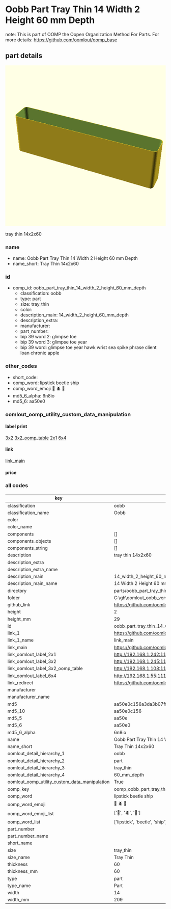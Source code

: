 # Oobb Part Tray Thin 14 Width 2 Height 60 mm Depth  

note: This is part of OOMP the Oopen Organization Method For Parts. For more details: https://github.com/oomlout/oomp_base

##  part details
  

[![](3dpr.png)](3dpr.png)

tray thin 14x2x60



### name
* name: Oobb Part Tray Thin 14 Width 2 Height 60 mm Depth
* name_short: Tray Thin 14x2x60 
### id
* oomp_id: oobb_part_tray_thin_14_width_2_height_60_mm_depth
  * classification: oobb
  * type: part
  * size: tray_thin
  * color: 
  * description_main: 14_width_2_height_60_mm_depth
  * description_extra: 
  * manufacturer: 
  * part_number: 
  * bip 39 word 2: glimpse toe
  * bip 39 word 3: glimpse toe year
  * bip 39 word: glimpse toe year hawk wrist sea spike phrase client loan chronic apple

### other_codes
* short_code: 
* oomp_word: lipstick beetle ship
* oomp_word_emoji :lipstick: :beetle: :ship:
* md5_6_alpha: 6n8io
* md5_6: aa50e0






### oomlout_oomp_utility_custom_data_manipulation
#### label print
[3x2](http://192.168.1.245:1112/?label=oomp%206n8io)
[3x2_oomp_table](http://192.168.1.108:1112/?label=oomp%206n8io)
[2x1](http://192.168.1.242:1112/?label=oomp%206n8io)
[6x4](http://192.168.1.55:1112/?label=oomp%206n8io)    

#### link

[link_main](https://github.com/oomlout/oomlout_oobb_version_4_generated_parts/tree/main/navigation_oomp/oobb/part/tray_thin/14_width_2_height_60_mm_depth/part)                              

#### price







### all codes 
| key | value |  
| --- | --- |  
| classification | oobb |  
| classification_name | Oobb |  
| color |  |  
| color_name |  |  
| components | [] |  
| components_objects | [] |  
| components_string | [] |  
| description | tray thin 14x2x60 |  
| description_extra |  |  
| description_extra_name |  |  
| description_main | 14_width_2_height_60_mm_depth |  
| description_main_name | 14 Width 2 Height 60 mm Depth |  
| directory | parts/oobb_part_tray_thin_14_width_2_height_60_mm_depth |  
| folder | C:\gh\oomlout_oobb_version_4_generated_parts\parts\oobb_part_tray_thin_14_width_2_height_60_mm_depth |  
| github_link | https://github.com/oomlout/oomlout_oomp_part_src/tree/main/parts/oobb_part_tray_thin_14_width_2_height_60_mm_depth |  
| height | 2 |  
| height_mm | 29 |  
| id | oobb_part_tray_thin_14_width_2_height_60_mm_depth |  
| link_1 | https://github.com/oomlout/oomlout_oobb_version_4_generated_parts/tree/main/navigation_oomp/oobb/part/tray_thin/14_width_2_height_60_mm_depth/part |  
| link_1_name | link_main |  
| link_main | https://github.com/oomlout/oomlout_oobb_version_4_generated_parts/tree/main/navigation_oomp/oobb/part/tray_thin/14_width_2_height_60_mm_depth/part |  
| link_oomlout_label_2x1 | http://192.168.1.242:1112/?label=oomp%206n8io |  
| link_oomlout_label_3x2 | http://192.168.1.245:1112/?label=oomp%206n8io |  
| link_oomlout_label_3x2_oomp_table | http://192.168.1.108:1112/?label=oomp%206n8io |  
| link_oomlout_label_6x4 | http://192.168.1.55:1112/?label=oomp%206n8io |  
| link_redirect | https://github.com/oomlout/oomlout_oobb_version_4_generated_parts/tree/main/parts/oobb_tray_thin_14_02_60 |  
| manufacturer |  |  
| manufacturer_name |  |  
| md5 | aa50e0c156a3da3b07ff369dfdf8e319 |  
| md5_10 | aa50e0c156 |  
| md5_5 | aa50e |  
| md5_6 | aa50e0 |  
| md5_6_alpha | 6n8io |  
| name | Oobb Part Tray Thin 14 Width 2 Height 60 mm Depth |  
| name_short | Tray Thin 14x2x60  |  
| oomlout_detail_hierarchy_1 | oobb |  
| oomlout_detail_hierarchy_2 | part |  
| oomlout_detail_hierarchy_3 | tray_thin |  
| oomlout_detail_hierarchy_4 | 60_mm_depth |  
| oomlout_oomp_utility_custom_data_manipulation | True |  
| oomp_key | oomp_oobb_part_tray_thin_14_width_2_height_60_mm_depth |  
| oomp_word | lipstick beetle ship |  
| oomp_word_emoji | :lipstick: :beetle: :ship: |  
| oomp_word_emoji_list | [':lipstick:', ':beetle:', ':ship:'] |  
| oomp_word_list | ['lipstick', 'beetle', 'ship'] |  
| part_number |  |  
| part_number_name |  |  
| short_name |  |  
| size | tray_thin |  
| size_name | Tray Thin |  
| thickness | 60 |  
| thickness_mm | 60 |  
| type | part |  
| type_name | Part |  
| width | 14 |  
| width_mm | 209 |  
